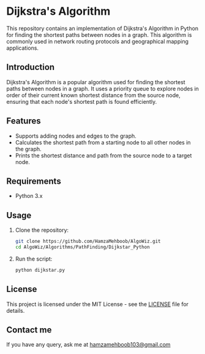 # Dijkstra's Algorithm

This repository contains an implementation of Dijkstra's Algorithm in Python for finding the shortest paths between nodes in a graph. This algorithm is commonly used in network routing protocols and geographical mapping applications.

## Introduction

Dijkstra's Algorithm is a popular algorithm used for finding the shortest paths between nodes in a graph. It uses a priority queue to explore nodes in order of their current known shortest distance from the source node, ensuring that each node's shortest path is found efficiently.

## Features

- Supports adding nodes and edges to the graph.
- Calculates the shortest path from a starting node to all other nodes in the graph.
- Prints the shortest distance and path from the source node to a target node.

## Requirements

- Python 3.x

## Usage

1. Clone the repository:
    ```sh
    git clone https://github.com/HamzaMehboob/AlgoWiz.git
    cd AlgoWiz/Algorithms/PathFinding/Dijkstar_Python
    ```

2. Run the script:
    ```sh
    python dijkstar.py
    ```

## License

This project is licensed under the MIT License - see the [LICENSE](LICENSE) file for details.

## Contact me

If you have any query, ask me at hamzamehboob103@gmail.com